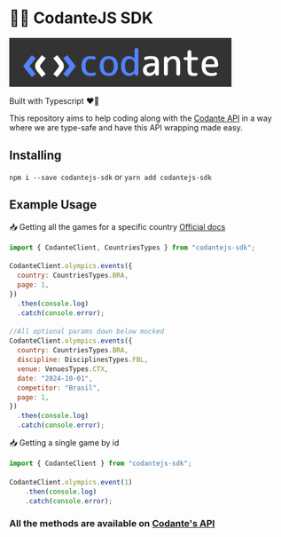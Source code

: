 # 🧑‍💻 CodanteJS SDK

![image](./images/Codante.png)

Built with Typescript ❤️‍🔥

This repository aims to help coding along with the [Codante API](https://docs.apis.codante.io/olympic-games-english) in a way where we are type-safe and have this API wrapping made easy.

## Installing

`npm i --save codantejs-sdk` or `yarn add codantejs-sdk`

## Example Usage

📥 Getting all the games for a specific country
[Official docs](https://docs.apis.codante.io/olympic-games-english#game-by-id)

```js
import { CodanteClient, CountriesTypes } from "codantejs-sdk";

CodanteClient.olympics.events({
  country: CountriesTypes.BRA,
  page: 1,
})
  .then(console.log)
  .catch(console.error);

//All optional params down below mocked
CodanteClient.olympics.events({
  country: CountriesTypes.BRA,
  discipline: DisciplinesTypes.FBL,
  venue: VenuesTypes.CTX,
  date: "2024-10-01",
  competitor: "Brasil",
  page: 1,
})
  .then(console.log)
  .catch(console.error);
```

📥 Getting a single game by id

```js
import { CodanteClient } from "codantejs-sdk";

CodanteClient.olympics.event(1)
    .then(console.log)
    .catch(console.error);
```

### All the methods are available on [Codante's API](https://docs.apis.codante.io/olympic-games-english)